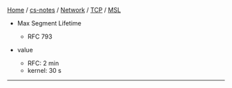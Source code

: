 [Home](https://mengxianbin.github.io) /
[cs-notes](https://mengxianbin.github.io/cs-notes/site) /
[Network](https://mengxianbin.github.io/cs-notes/site/Network) /
[TCP](https://mengxianbin.github.io/cs-notes/site/Network/TCP) /
[MSL](https://mengxianbin.github.io/cs-notes/site/Network/TCP/MSL)

* Max Segment Lifetime
    * RFC 793

* value
    * RFC: 2 min
    * kernel: 30 s

---
